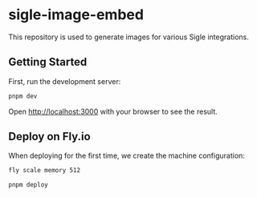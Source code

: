 # sigle-image-embed

This repository is used to generate images for various Sigle integrations.

## Getting Started

First, run the development server:

```bash
pnpm dev
```

Open [http://localhost:3000](http://localhost:3000) with your browser to see the result.

## Deploy on Fly.io

When deploying for the first time, we create the machine configuration:

```bash
fly scale memory 512
```

```bash
pnpm deploy
```
